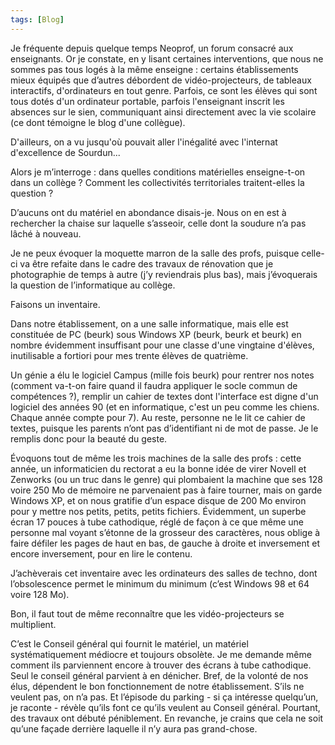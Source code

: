 ```yaml
---
tags: [Blog]
---
```


Je fréquente depuis quelque temps Neoprof, un forum consacré aux enseignants. Or je constate, en y lisant certaines interventions, que nous ne sommes pas tous logés à la même enseigne : certains établissements mieux équipés que d’autres débordent de vidéo-projecteurs, de tableaux interactifs, d'ordinateurs en tout genre. Parfois, ce sont les élèves qui sont tous dotés d'un ordinateur portable, parfois l'enseignant inscrit les absences sur le sien, communiquant ainsi directement avec la vie scolaire (ce dont témoigne le blog d'une collègue).

D'ailleurs, on a vu jusqu'où pouvait aller l'inégalité avec l'internat d'excellence de Sourdun...

Alors je m’interroge : dans quelles conditions matérielles enseigne-t-on dans un collège ? Comment les collectivités territoriales traitent-elles la question ?

D’aucuns ont du matériel en abondance disais-je. Nous on en est à rechercher la chaise sur laquelle s’asseoir, celle dont la soudure n’a pas lâché à nouveau.

Je ne peux évoquer la moquette marron de la salle des profs, puisque celle-ci va être refaite dans le cadre des travaux de rénovation que je photographie de temps à autre (j’y reviendrais plus bas), mais j’évoquerais la question de l’informatique au collège.

Faisons un inventaire.

Dans notre établissement, on a une salle informatique, mais elle est constituée de PC (beurk) sous Windows XP (beurk, beurk et beurk) en nombre évidemment insuffisant pour une classe d'une vingtaine d'élèves, inutilisable a fortiori pour mes trente élèves de quatrième.

Un génie a élu le logiciel Campus (mille fois beurk) pour rentrer nos notes (comment va-t-on faire quand il faudra appliquer le socle commun de compétences ?), remplir un cahier de textes dont l'interface est digne d'un logiciel des années 90 (et en informatique, c'est un peu comme les chiens. Chaque année compte pour 7). Au reste, personne ne le lit ce cahier de textes, puisque les parents n’ont pas d’identifiant ni de mot de passe. Je le remplis donc pour la beauté du geste.

Évoquons tout de même les trois machines de la salle des profs : cette année, un informaticien du rectorat a eu la bonne idée de virer Novell et Zenworks (ou un truc dans le genre) qui plombaient la machine que ses 128 voire 250 Mo de mémoire ne parvenaient pas à faire tourner, mais on garde Windows XP, et on nous gratifie d’un espace disque de 200 Mo environ pour y mettre nos petits, petits, petits fichiers. Évidemment, un superbe écran 17 pouces à tube cathodique, réglé de façon à ce que même une personne mal voyant s’étonne de la grosseur des caractères, nous oblige à faire défiler les pages de haut en bas, de gauche à droite et inversement et encore inversement, pour en lire le contenu.

J’achèverais cet inventaire avec les ordinateurs des salles de techno, dont l’obsolescence permet le minimum du minimum (c’est Windows 98 et 64 voire 128 Mo).

Bon, il faut tout de même reconnaître que les vidéo-projecteurs se multiplient.

C’est le Conseil général qui fournit le matériel, un matériel systématiquement médiocre et toujours obsolète. Je me demande même comment ils parviennent encore à trouver des écrans à tube cathodique. Seul le conseil général parvient à en dénicher. Bref, de la volonté de nos élus, dépendent le bon fonctionnement de notre établissement. S’ils ne veulent pas, on n’a pas. Et l’épisode du parking - si ça intéresse quelqu’un, je raconte - révèle qu’ils font ce qu’ils veulent au Conseil général. Pourtant, des travaux ont débuté péniblement. En revanche, je crains que cela ne soit qu’une façade derrière laquelle il n’y aura pas grand-chose.